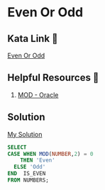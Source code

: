 # Even Or Odd

## Kata Link 🥋

[Even Or Odd](https://www.codewars.com/kata/53da3dbb4a5168369a0000fe/train/sql)

## Helpful Resources 📖

1. [MOD - Oracle](https://docs.oracle.com/cd/B19306_01/server.102/b14200/functions088.htm)

## Solution
[My Solution](./evenOrOdd.sql)
```sql
SELECT 
CASE WHEN MOD(NUMBER,2) = 0 
    THEN 'Even' 
  ELSE 'Odd' 
END  IS_EVEN 
FROM NUMBERS;
```